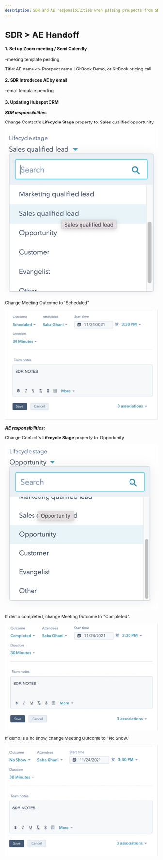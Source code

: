 ```yaml
---
description: SDR and AE responsibilities when passing prospects from SDR to AE
---
```


# SDR > AE Handoff

#### 1. Set up Zoom meeting / Send Calendly&#x20;

\-meeting template pending

Title: AE name <> Prospect name | GitBook Demo, or GitBook pricing call

#### 2. SDR Introduces AE by email

\-email template pending

#### 3. Updating Hubspot CRM

_**SDR responsibilities**_

Change Contact's **Lifecycle Stage** property to: Sales qualified opportunity

![](<../../.gitbook/assets/Lifecycle stage.png>)

Change Meeting Outcome to "Scheduled"

![](../../.gitbook/assets/Outcome.png)

_**AE responsibilities:**_

Change Contact's **Lifecycle Stage** property to: Opportunity

![](<../../.gitbook/assets/Lifecycle stage (1).png>)

If demo completed, change Meeting Outcome to "Completed".

![](<../../.gitbook/assets/Outcome (1).png>)

If demo is a no show, change Meeting Outcome to "No Show."

![](<../../.gitbook/assets/Outcome (2).png>)
